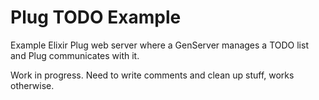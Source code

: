 # Plug TODO Example

Example Elixir Plug web server where a GenServer manages a TODO list and Plug communicates with it.

Work in progress. Need to write comments and clean up stuff, works otherwise.
